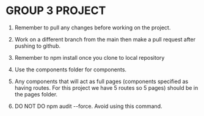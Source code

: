 # GROUP 3 PROJECT

1. Remember to pull any changes before working on the project.

2. Work on a different branch from the main then make a pull request after pushing to github.

3. Remember to npm install once you clone to local repository

4. Use the components folder for components.

5. Any components that will act as full pages (components specified as having routes. For this project we have 5 routes so 5 pages) should be in the pages folder.

6. DO NOT DO npm audit --force. Avoid using this command.